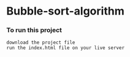 # Bubble-sort-algorithm

### To run this project
    download the project file
    run the index.html file on your live server
    
